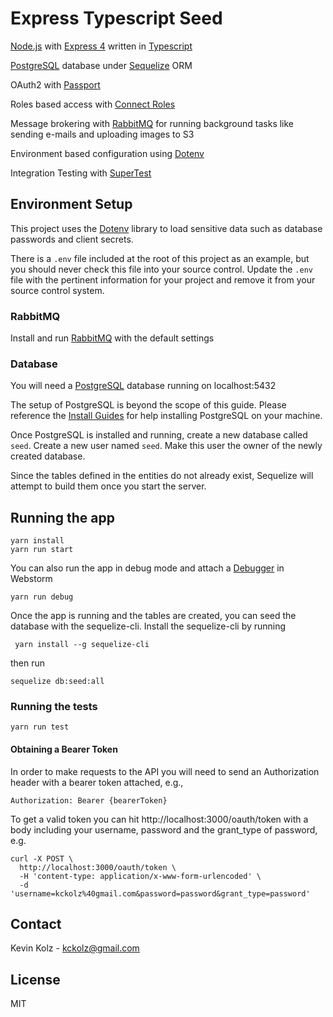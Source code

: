 # Express Typescript Seed
[Node.js](https://nodejs.org) with [Express 4](http://expressjs.com/4x) written in [Typescript](https://www.typescriptlang.org/)

[PostgreSQL](https://www.postgresql.org) database under [Sequelize](http://docs.sequelizejs.com/) ORM

OAuth2 with [Passport](http://passportjs.org/)

Roles based access with [Connect Roles](https://github.com/ForbesLindesay/connect-roles)

Message brokering with [RabbitMQ](https://www.rabbitmq.com/) for running background tasks like sending e-mails and uploading images to S3

Environment based configuration using [Dotenv](https://www.npmjs.com/package/dotenv)

Integration Testing with [SuperTest](https://github.com/visionmedia/supertest)

## Environment Setup
This project uses the [Dotenv](https://www.npmjs.com/package/dotenv) library to load sensitive data such
as database passwords and client secrets. 

There is a `.env` file included at the root of this project as an example, but
you should never check this file into your source control. Update the `.env` file with the pertinent information
for your project and remove it from your source control system.

### RabbitMQ
Install and run [RabbitMQ](https://www.rabbitmq.com/) with the default settings

### Database
You will need a [PostgreSQL](https://www.postgresql.org) database running on localhost:5432

The setup of PostgreSQL is beyond the scope of this guide. Please reference the [Install Guides](https://wiki.postgresql.org/wiki/Detailed_installation_guides)
for help installing PostgreSQL on your machine.

Once PostgreSQL is installed and running, create a new database called `seed`. Create a new user named `seed`. Make this user the owner of the newly created database.
    
Since the tables defined in the entities do not already exist, Sequelize will attempt to build them once you start the server.

## Running the app
    yarn install
    yarn run start
You can also run the app in debug mode and attach a [Debugger](https://www.jetbrains.com/help/webstorm/run-debug-configuration-attach-to-node-js-chrome.html) in Webstorm

    yarn run debug

Once the app is running and the tables are created, you can seed the database with the sequelize-cli.
 Install the sequelize-cli by running 
 
     yarn install --g sequelize-cli
     
 then run 
    
    sequelize db:seed:all 
    
### Running the tests
    yarn run test

#### Obtaining a Bearer Token
In order to make requests to the API you will need to send an Authorization header with a bearer token attached, e.g.,

    Authorization: Bearer {bearerToken}

To get a valid token you can hit http://localhost:3000/oauth/token with a body including your username, password and the grant_type of password, e.g.

    curl -X POST \
      http://localhost:3000/oauth/token \
      -H 'content-type: application/x-www-form-urlencoded' \
      -d 'username=kckolz%40gmail.com&password=password&grant_type=password'

## Contact
Kevin Kolz - kckolz@gmail.com

## License
MIT
